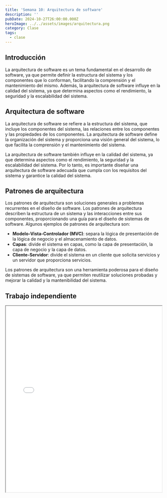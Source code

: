 ```yaml
---
title: 'Semana 10: Arquitectura de software'
description: ''
pubDate: 2024-10-27T26:00:00.000Z
heroImage: ../../assets/images/arquitectura.png
category: Clase
tags:
  - clase
---
```


## Introducción

La arquitectura de software es un tema fundamental en el desarrollo de software, ya que permite definir la estructura del sistema y los componentes que lo conforman, facilitando la comprensión y el mantenimiento del mismo. Además, la arquitectura de software influye en la calidad del sistema, ya que determina aspectos como el rendimiento, la seguridad y la escalabilidad del sistema.

## Arquitectura de software

La arquitectura de software se refiere a la estructura del sistema, que incluye los componentes del sistema, las relaciones entre los componentes y las propiedades de los componentes. La arquitectura de software define la organización del sistema y proporciona una visión general del sistema, lo que facilita la comprensión y el mantenimiento del sistema.

La arquitectura de software también influye en la calidad del sistema, ya que determina aspectos como el rendimiento, la seguridad y la escalabilidad del sistema. Por lo tanto, es importante diseñar una arquitectura de software adecuada que cumpla con los requisitos del sistema y garantice la calidad del sistema.

## Patrones de arquitectura

Los patrones de arquitectura son soluciones generales a problemas recurrentes en el diseño de software. Los patrones de arquitectura describen la estructura de un sistema y las interacciones entre sus componentes, proporcionando una guía para el diseño de sistemas de software. Algunos ejemplos de patrones de arquitectura son:

- **Modelo-Vista-Controlador (MVC)**: separa la lógica de presentación de la lógica de negocio y el almacenamiento de datos.
- **Capas**: divide el sistema en capas, como la capa de presentación, la capa de negocio y la capa de datos.
- **Cliente-Servidor**: divide el sistema en un cliente que solicita servicios y un servidor que proporciona servicios.

Los patrones de arquitectura son una herramienta poderosa para el diseño de sistemas de software, ya que permiten reutilizar soluciones probadas y mejorar la calidad y la mantenibilidad del sistema.

## Trabajo independiente

<iframe src="/docs/Arquitectura del Sistema.pdf" width="100%" height="600px" loading="lazy"></iframe>
